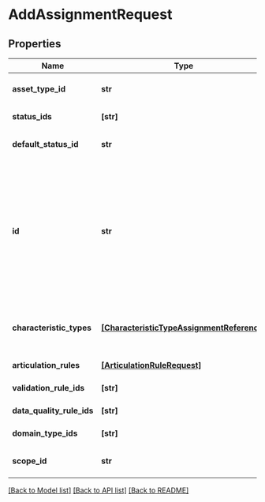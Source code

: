 # AddAssignmentRequest

## Properties
Name | Type | Description | Notes
------------ | ------------- | ------------- | -------------
**asset_type_id** | **str** | The ID of the asset type corresponding to the assignment | 
**status_ids** | **[str]** | The list of IDs of the statuses | 
**default_status_id** | **str** | The ID of the default status for the asset type | 
**id** | **str** | The ID of the new assignment. Should be unique within all assignments.&lt;br/&gt;It should have a format of universally unique identifier (UUID) and should not start with &lt;code&gt;00000000-0000-0000-&lt;/code&gt; which is a reserved prefix. | [optional] 
**characteristic_types** | [**[CharacteristicTypeAssignmentReference]**](CharacteristicTypeAssignmentReference.md) | The list of the references to characteristic types corresponding to the assignment. | [optional] 
**articulation_rules** | [**[ArticulationRuleRequest]**](ArticulationRuleRequest.md) | The list of the articulation rules. | [optional] 
**validation_rule_ids** | **[str]** | The list of IDs of the validation rules | [optional] 
**data_quality_rule_ids** | **[str]** | The list of IDs of the data quality rules | [optional] 
**domain_type_ids** | **[str]** | The list of IDs of the domain types | [optional] 
**scope_id** | **str** | The ID of the scope the assignment corresponds to | [optional] 

[[Back to Model list]](../README.md#documentation-for-models) [[Back to API list]](../README.md#documentation-for-api-endpoints) [[Back to README]](../README.md)


